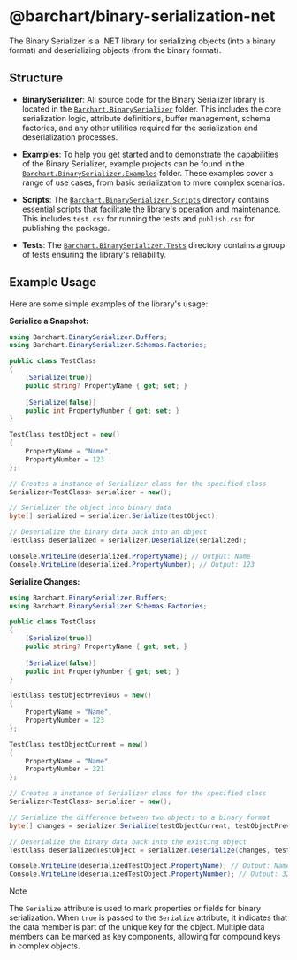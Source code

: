 # @barchart/binary-serialization-net

The Binary Serializer is a .NET library for serializing objects (into a binary format) and deserializing objects (from the binary format).

## Structure

- **BinarySerializer**: All source code for the Binary Serializer library is located in the [`Barchart.BinarySerializer`](./Barchart.BinarySerializer) folder. This includes the core serialization logic, attribute definitions, buffer management, schema factories, and any other utilities required for the serialization and deserialization processes.

- **Examples**: To help you get started and to demonstrate the capabilities of the Binary Serializer, example projects can be found in the [`Barchart.BinarySerializer.Examples`](./Barchart.BinarySerializer.Examples) folder. These examples cover a range of use cases, from basic serialization to more complex scenarios.

- **Scripts**: The [`Barchart.BinarySerializer.Scripts`](./Barchart.BinarySerializer.Scripts) directory contains essential scripts that facilitate the library's operation and maintenance. This includes `test.csx` for running the tests and `publish.csx` for publishing the package.

- **Tests**: The [`Barchart.BinarySerializer.Tests`](./Barchart.BinarySerializer.Tests) directory contains a group of tests ensuring the library's reliability.

## Example Usage

Here are some simple examples of the library's usage:

**Serialize a Snapshot:**

```csharp
using Barchart.BinarySerializer.Buffers;
using Barchart.BinarySerializer.Schemas.Factories;

public class TestClass
{
    [Serialize(true)]
    public string? PropertyName { get; set; }
    
    [Serialize(false)]
    public int PropertyNumber { get; set; }
}

TestClass testObject = new()
{
    PropertyName = "Name",
    PropertyNumber = 123
};

// Creates a instance of Serializer class for the specified class
Serializer<TestClass> serializer = new();

// Serializer the object into binary data
byte[] serialized = serializer.Serialize(testObject);

// Deserialize the binary data back into an object
TestClass deserialized = serializer.Deserialize(serialized);

Console.WriteLine(deserialized.PropertyName); // Output: Name
Console.WriteLine(deserialized.PropertyNumber); // Output: 123
```

**Serialize Changes:**

```csharp
using Barchart.BinarySerializer.Buffers;
using Barchart.BinarySerializer.Schemas.Factories;

public class TestClass
{
    [Serialize(true)]
    public string? PropertyName { get; set; }
    
    [Serialize(false)]
    public int PropertyNumber { get; set; }
}

TestClass testObjectPrevious = new()
{
    PropertyName = "Name",
    PropertyNumber = 123
};

TestClass testObjectCurrent = new()
{
    PropertyName = "Name",
    PropertyNumber = 321
};

// Creates a instance of Serializer class for the specified class
Serializer<TestClass> serializer = new();

// Serialize the difference between two objects to a binary format
byte[] changes = serializer.Serialize(testObjectCurrent, testObjectPrevious);

// Deserialize the binary data back into the existing object
TestClass deserializedTestObject = serializer.Deserialize(changes, testObjectPrevious);

Console.WriteLine(deserializedTestObject.PropertyName); // Output: Name
Console.WriteLine(deserializedTestObject.PropertyNumber); // Output: 321
```

> [!NOTE]  
> The `Serialize` attribute is used to mark properties or fields for binary serialization. When `true` is passed to the `Serialize` attribute, it indicates that the data member is part of the unique key for the object. Multiple data members can be marked as key components, allowing for compound keys in complex objects.